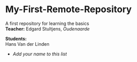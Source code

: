 # My-First-Remote-Repository
A first repository for learning the basics  
**Teacher:** Edgard Stultjens, *Oudenaarde*  
  
**Students:**  
Hans Van der Linden
- *Add your name to this list*
